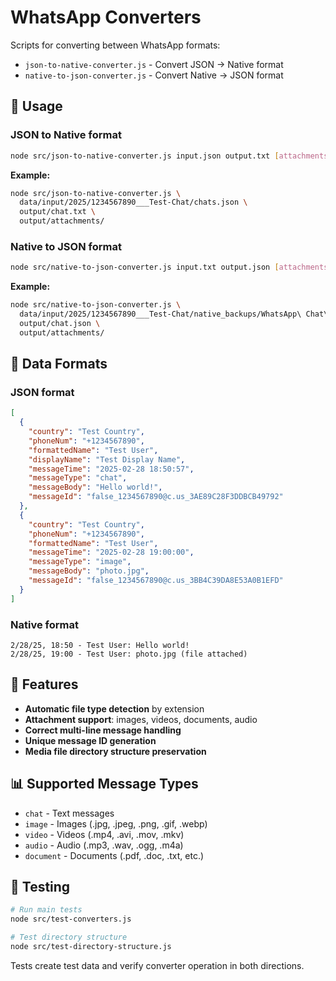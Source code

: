 # WhatsApp Converters

Scripts for converting between WhatsApp formats:
- `json-to-native-converter.js` - Convert JSON → Native format
- `native-to-json-converter.js` - Convert Native → JSON format

## 🚀 Usage

### JSON to Native format

```bash
node src/json-to-native-converter.js input.json output.txt [attachments_directory]
```

**Example:**
```bash
node src/json-to-native-converter.js \
  data/input/2025/1234567890___Test-Chat/chats.json \
  output/chat.txt \
  output/attachments/
```

### Native to JSON format

```bash
node src/native-to-json-converter.js input.txt output.json [attachments_directory]
```

**Example:**
```bash
node src/native-to-json-converter.js \
  data/input/2025/1234567890___Test-Chat/native_backups/WhatsApp\ Chat\ with\ +12\ 345\ 67\ 89\ 0.txt \
  output/chat.json \
  output/attachments/
```

## 📁 Data Formats

### JSON format
```json
[
  {
    "country": "Test Country",
    "phoneNum": "+1234567890",
    "formattedName": "Test User",
    "displayName": "Test Display Name",
    "messageTime": "2025-02-28 18:50:57",
    "messageType": "chat",
    "messageBody": "Hello world!",
    "messageId": "false_1234567890@c.us_3AE89C28F3DDBCB49792"
  },
  {
    "country": "Test Country",
    "phoneNum": "+1234567890", 
    "formattedName": "Test User",
    "messageTime": "2025-02-28 19:00:00",
    "messageType": "image",
    "messageBody": "photo.jpg",
    "messageId": "false_1234567890@c.us_3BB4C39DA8E53A0B1EFD"
  }
]
```

### Native format
```
2/28/25, 18:50 - Test User: Hello world!
2/28/25, 19:00 - Test User: photo.jpg (file attached)
```

## 🎯 Features

- **Automatic file type detection** by extension
- **Attachment support**: images, videos, documents, audio
- **Correct multi-line message handling**
- **Unique message ID generation**
- **Media file directory structure preservation**

## 📊 Supported Message Types

- `chat` - Text messages
- `image` - Images (.jpg, .jpeg, .png, .gif, .webp)
- `video` - Videos (.mp4, .avi, .mov, .mkv)
- `audio` - Audio (.mp3, .wav, .ogg, .m4a)
- `document` - Documents (.pdf, .doc, .txt, etc.)

## 🧪 Testing

```bash
# Run main tests
node src/test-converters.js

# Test directory structure
node src/test-directory-structure.js
```

Tests create test data and verify converter operation in both directions.